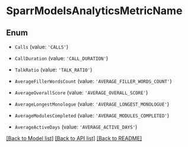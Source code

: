 # SparrModelsAnalyticsMetricName


## Enum

* `Calls` (value: `'CALLS'`)

* `CallDuration` (value: `'CALL_DURATION'`)

* `TalkRatio` (value: `'TALK_RATIO'`)

* `AverageFillerWordsCount` (value: `'AVERAGE_FILLER_WORDS_COUNT'`)

* `AverageOverallScore` (value: `'AVERAGE_OVERALL_SCORE'`)

* `AverageLongestMonologue` (value: `'AVERAGE_LONGEST_MONOLOGUE'`)

* `AverageModulesCompleted` (value: `'AVERAGE_MODULES_COMPLETED'`)

* `AverageActiveDays` (value: `'AVERAGE_ACTIVE_DAYS'`)

[[Back to Model list]](../README.md#documentation-for-models) [[Back to API list]](../README.md#documentation-for-api-endpoints) [[Back to README]](../README.md)
